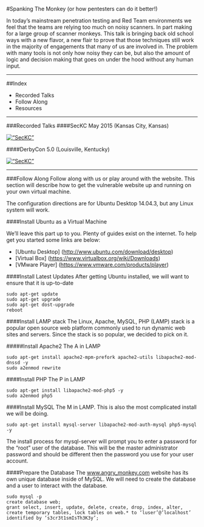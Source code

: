 #Spanking The Monkey (or how pentesters can do it better!)

In today’s mainstream penetration testing and Red Team environments we feel that the teams are relying too much on noisy scanners. In part making for a large group of scanner monkeys. This talk is bringing back old school ways with a new flavor, a new flair to prove that those techniques still work in the majority of engagements that many of us are involved in. The problem with many tools is not only how noisy they can be, but also the amount of logic and decision making that goes on under the hood without any human input. 

*****
##Index
* Recorded Talks
* Follow Along
* Resources

*****
###Recorded Talks
####SecKC May 2015 (Kansas City, Kansas)

<a href="http://www.youtube.com/watch?feature=player_embedded&v=_d6E__jmYdA" target="_blank"><img src="http://img.youtube.com/vi/_d6E__jmYdA/0.jpg" 
alt=“SecKC” width=“560” height=“315” border=“0” /></a> 

####DerbyCon 5.0 (Louisville, Kentucky)

<a href="http://www.youtube.com/watch?feature=player_embedded&v=sQTiLD32U70" target="_blank"><img src="http://img.youtube.com/vi/sQTiLD32U70/0.jpg" 
alt=“SecKC” width=“560” height=“315” border=“0” /></a> 

*****
###Follow Along
Follow along with us or play around with the website.  This section will describe how to get the vulnerable website up and running on your own virtual machine.  

The configuration directions are for Ubuntu Desktop 14.04.3, but any Linux system will work.

####Install Ubuntu as a Virtual Machine

We’ll leave this part up to you.  Plenty of guides exist on the internet.  To help get you started some links are below:

* [Ubuntu Desktop] (http://www.ubuntu.com/download/desktop)
* [Virtual Box] (https://www.virtualbox.org/wiki/Downloads)
* [VMware Player] (https://www.vmware.com/products/player)

####Install Latest Updates
After getting Ubuntu installed, we will want to ensure that it is up-to-date
```
sudo apt-get update
sudo apt-get upgrade
sudo apt-get dost-upgrade
reboot
```

####Install LAMP stack
The Linux, Apache, MySQL, PHP (LAMP) stack is a popular open source web platform commonly used to run dynamic web sites and servers.  Since the stack is so popular, we decided to pick on it.

#####Install Apache2
The A in LAMP
```
sudo apt-get install apache2-mpm-prefork apache2-utils libapache2-mod-dnssd -y
sudo a2enmod rewrite
```####Install PHP
The P in LAMP
```
sudo apt-get install libapache2-mod-php5 -y
sudo a2enmod php5
```

####Install MySQL
The M in LAMP.  This is also the most complicated install we will be doing.
```
sudo apt-get install mysql-server libapache2-mod-auth-mysql php5-mysql -y```

The install process for mysql-server will prompt you to enter a password for the “root” user of the database.  This will be the master administrator password and should be different then the password you use for your user account.  

####Prepare the Database
The www.angry_monkey.com website has its own unique database inside of MySQL.  We will need to create the database and a user to interact with the database.
```
sudo mysql -p
create database web;grant select, insert, update, delete, create, drop, index, alter, create temporary tables, lock tables on web.* to ‘luser’@’localhost’ identified by ‘s3cr3t1smIsTh3K3y’;```